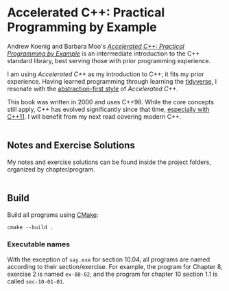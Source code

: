 # Accelerated C++: Practical Programming by Example

Andrew Koenig and Barbara Moo's 
[*Accelerated C++: Practical Programming by Example*](https://www.informit.com/store/accelerated-c-plus-plus-practical-programming-by-example-9780201703535)
is an intermediate introduction to the C++ standard library, best serving those
with prior programming experience.

I am using *Accelerated C++* as my introduction to C++; it fits my prior
experience. Having learned programming through learning the
[tidyverse](https://r4ds.hadley.nz/), I resonate with the 
[abstraction-first style](https://accu.org/bookreviews/2000/glassborow_1185/)
of *Accelerated C++*.

This book was written in 2000 and uses C++98. While the core concepts still
apply, C++ has evolved significantly since that time, 
[especially with C++11](https://medium.com/@chittaranjansethi/c-98-vs-c-11-vs-c-17-evolution-and-enhancements-b187556b7c65).
I will benefit from my next read covering modern C++.
<br><br>

## Notes and Exercise Solutions

My notes and exercise solutions can be found inside the project folders,
organized by chapter/program.
<br><br>

## Build
Build all programs using [CMake](https://cmake.org/download/):
```
cmake --build .
```

### Executable names

With the exception of `say.exe` for section 10.04, all programs are named
according to their section/exercise. For example, the program for Chapter 8,
exercise 2 is named `ex-08-02`, and the program for chapter 10 section 1.1 is
called `sec-10-01-01`.
